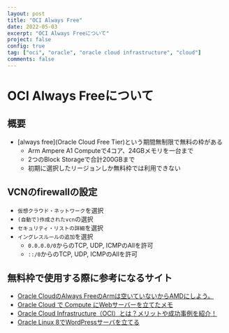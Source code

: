 ```yaml
---
layout: post
title: "OCI Always Free"
date: 2022-05-03
excerpt: "OCI Always Freeについて"
project: false
config: true
tag: ["oci", "oracle", "oracle cloud infrastructure", "cloud"]
comments: false
---
```


# OCI Always Freeについて

## 概要
 - [always free](Oracle Cloud Free Tier)という期間無制限で無料の枠がある
   - Arm Ampere A1 Computeで4コア、24GBメモリを一台まで
   - 2つのBlock Storageで合計200GBまで
   - 初期に選択したリージョンしか無料枠では利用できない

## VCNのfirewallの設定
 - `仮想クラウド・ネットワーク`を選択
 - `(自動で)作成されたvcn`の選択
 - `セキュリティ・リストの詳細`を選択
 - `イングレスルールの追加`を選択
   - `0.0.0.0/0`からのTCP, UDP, ICMPのAllを許可
   - `::/0`からのTCP, UDP, ICMPのAllを許可

## 無料枠で使用する際に参考になるサイト
 - [Oracle CloudのAlways FreeのArmは空いていないからAMDにしよう。](https://blog.usuyuki.net/oracle_cloud_always_free/)
 - [Oracle Cloud で Compute にWebサーバーを立てたメモ](https://zenn.dev/yakumo/articles/883fb3017c18417d9668c0aced5dd82c)
 - [Oracle Cloud Infrastructure（OCI）とは？メリットや成功事例を紹介！](https://products.sint.co.jp/siob/blog/oracle-cloud-infrastructure)
 - [Oracle Linux 8でWordPressサーバを立てる](https://blog.osakana.net/archives/11232)
